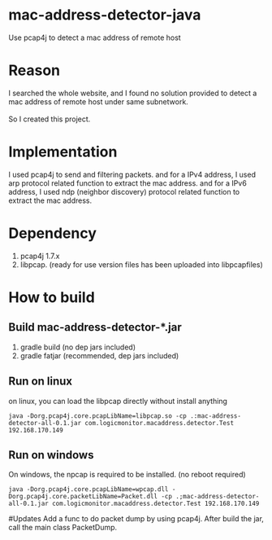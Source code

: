 # mac-address-detector-java
Use pcap4j to detect a mac address of remote host
# Reason
I searched the whole website, and I found no solution provided to detect a mac address of remote host under same subnetwork. <br>
<br>
So I created this project.
# Implementation
I used pcap4j to send and filtering packets. 
and for a IPv4 address, I used arp protocol related function to extract the mac address.
and for a IPv6 address, I used ndp (neighbor discovery) protocol related function to extract the mac address.


# Dependency
1. pcap4j 1.7.x<br>
2. libpcap. (ready for use version files has been uploaded into libpcapfiles)

# How to build
## Build mac-address-detector-*.jar
1. gradle build  (no dep jars included)
2. gradle fatjar (recommended, dep jars included)

## Run on linux
on linux, you can load the libpcap directly without install anything

``
java -Dorg.pcap4j.core.pcapLibName=libpcap.so -cp .:mac-address-detector-all-0.1.jar com.logicmonitor.macaddress.detector.Test 192.168.170.149
``

## Run on windows
On windows, the npcap is required to be installed. (no reboot required)

``
java -Dorg.pcap4j.core.pcapLibName=wpcap.dll -Dorg.pcap4j.core.packetLibName=Packet.dll -cp .;mac-address-detector-all-0.1.jar com.logicmonitor.macaddress.detector.Test 192.168.170.149
``


#Updates
Add a func to do packet dump by using pcap4j.
After build the jar, call the main class PacketDump.
